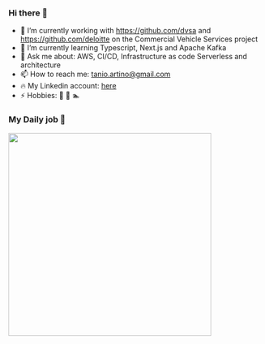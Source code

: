 ### Hi there 👋

- 🔭 I’m currently working with https://github.com/dvsa and https://github.com/deloitte on the Commercial Vehicle Services project
- 🌱 I’m currently learning Typescript, Next.js and Apache Kafka
- 💬 Ask me about: AWS, CI/CD, Infrastructure as code Serverless and architecture
- 📫 How to reach me: tanio.artino@gmail.com
- :fire: My Linkedin account: [here](https://www.linkedin.com/in/gaetanoartino/) 
- ⚡ Hobbies: :bicyclist: :tennis: :swimmer:

### My Daily job :muscle:
<img src="https://raw.githubusercontent.com/githanium/githanium/master/fix-prod.gif" width="400px">
